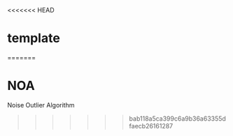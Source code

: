 <<<<<<< HEAD
# template
=======
# NOA
Noise Outlier Algorithm
>>>>>>> bab118a5ca399c6a9b36a63355dfaecb26161287
